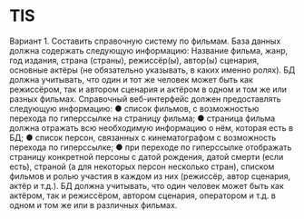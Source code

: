 # TIS
Вариант 1. Составить справочную систему по фильмам.
База данных должна содержать следующую информацию:
Название фильма, 
жанр,
год издания, 
страна (страны), 
режиссёр(ы), 
автор(ы) сценария, 
основные актёры (не обязательно
указывать, в каких именно ролях).
БД должна учитывать, что один и тот же человек может быть как режиссёром, так и автором сценария и актёром в одном и том же или разных фильмах.
Справочный веб-интерфейс должен предоставлять следующую информацию:
● список фильмов, с возможностью перехода по гиперссылке на страницу фильма;
● страница фильма должна отражать всю необходимую информацию о нём, которая есть в БД;
● список персон, связанных с кинематографом с возможность перехода по гиперссылке;
● при переходе по гиперссылке отображать страницу конкретной персоны с датой рождения, датой смерти (если
есть), страной (а для некоторых персон несколько стран), списком фильмов и ролью участия в каждом из них
(режиссёр, автор сценария, актёр и т.д.).
БД должна учитывать, что один человек может быть как актёром, так и режиссёром, автором сценария, оператором и т.д. в
одном и том же или в различных фильмах.
